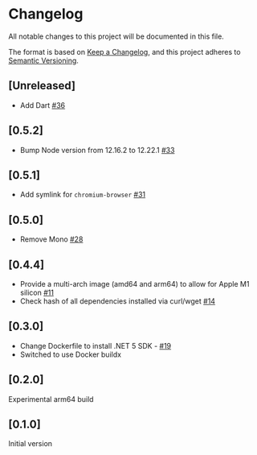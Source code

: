 # Changelog

All notable changes to this project will be documented in this file.

The format is based on [Keep a Changelog](https://keepachangelog.com/en/1.0.0/),
and this project adheres to [Semantic Versioning](https://semver.org/spec/v2.0.0.html).

## [Unreleased]

- Add Dart [#36](https://github.com/cucumber/build/pull/36)

## [0.5.2]

- Bump Node version from 12.16.2 to 12.22.1 [#33](https://github.com/cucumber/build/pull/33)

## [0.5.1]

- Add symlink for `chromium-browser` [#31](https://github.com/cucumber/cucumber-build/pull/31)

## [0.5.0]

- Remove Mono [#28](https://github.com/cucumber/cucumber-build/pull/28)

## [0.4.4]

- Provide a multi-arch image (amd64 and arm64) to allow for Apple M1 silicon [#11](https://github.com/cucumber/cucumber-build/issues/11)
- Check hash of all dependencies installed via curl/wget [#14](https://github.com/cucumber/cucumber-build/issues/14)

## [0.3.0]

- Change Dockerfile to install .NET 5 SDK - [#19](https://github.com/cucumber/cucumber-build/pull/19)
- Switched to use Docker buildx

## [0.2.0]

Experimental arm64 build

## [0.1.0]

Initial version

